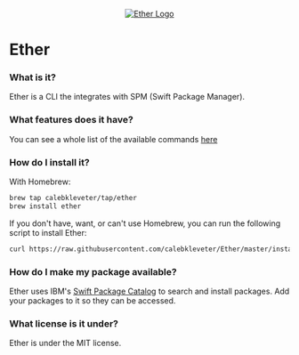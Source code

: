 <center>

[![Ether Logo](https://github.com/calebkleveter/Ether/blob/master/assets/ether.png?raw=true)](https://github.com/calebkleveter/Ether/blob/master/assets/ether.png?raw=true)

</center>

# Ether

### What is it?

Ether is a CLI the integrates with SPM (Swift Package Manager).

### What features does it have?

You can see a whole list of the available commands [here](https://github.com/calebkleveter/Ether/wiki/Features)

### How do I install it?

With Homebrew:

```bash
brew tap calebkleveter/tap/ether
brew install ether
```

If you don't have, want, or can't use Homebrew, you can run the following script to install Ether:

```bash
curl https://raw.githubusercontent.com/calebkleveter/Ether/master/install.sh | bash
```

### How do I make my package available?

Ether uses IBM's [Swift Package Catalog](https://packagecatalog.com/) to search and install packages. Add your packages to it so they can be accessed.

### What license is it under?

Ether is under the MIT license.
